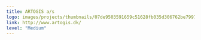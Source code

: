 ```yaml
---
title: ARTOGIS a/s
logo: images/projects/thumbnails/07de9503591659c51628fb035d306762be799702.png.150x50_q85.png
link: http://www.artogis.dk/
level: "Medium"
---
```


